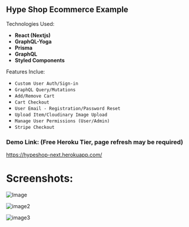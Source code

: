 ## Hype Shop Ecommerce Example

Technologies Used:
* **React (Nextjs)**
* **GraphQL-Yoga**
* **Prisma**
* **GraphQL**
* **Styled Components** 

Features Inclue:
* `Custom User Auth/Sign-in`
* `GraphQL Query/Mutations`
* `Add/Remove Cart`
* `Cart Checkout`
* `User Email - Registration/Password Reset`
* `Upload Item/Cloudinary Image Upload`
* `Manage User Permissions (User/Admin)`
* `Stripe Checkout`


### Demo Link: (Free Heroku Tier, page refresh may be required) 
https://hypeshop-next.herokuapp.com/

# Screenshots:
![Image](https://res.cloudinary.com/drufoquwc/image/upload/v1546568818/Screen_Shot_2019-01-03_at_8.14.18_PM.png)

![image2](https://res.cloudinary.com/drufoquwc/image/upload/v1546568818/Screen_Shot_2019-01-03_at_8.14.33_PM.png)

![image3](https://res.cloudinary.com/drufoquwc/image/upload/v1546568998/Screen_Shot_2019-01-03_at_8.28.38_PM.png)
